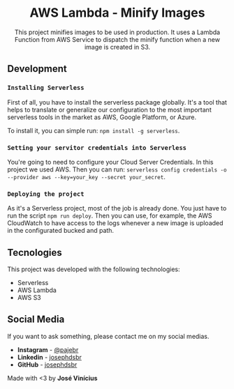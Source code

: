 <h1 align="center">
 AWS Lambda - Minify Images
</h1>

<p align="center">
    This project minifies images to be used in production. It uses a Lambda Function from AWS Service to dispatch the minify function when a new image is created in S3.
</p>

## Development

### `Installing Serverless`
First of all, you have to install the serverless package globally. It's a tool that helps to translate or generalize our configuration to the most important serverless tools in the market as AWS, Google Platform, or Azure.

To install it, you can simple run: `npm install -g serverless`.

### `Setting your servitor credentials into Serverless`

You're going to need to configure your Cloud Server Credentials. In this project we used AWS. Then you can run:
`serverless config credentials -o --provider aws --key=your_key --secret your_secret`.

### `Deploying the project`

As it's a Serverless project, most of the job is already done. You just have to run the script `npm run deploy`. 
Then you can use, for example, the AWS CloudWatch to have access to the logs whenever a new image is uploaded in the configurated bucked and path.

## Tecnologies

This project was developed with the following technologies:

- Serverless
- AWS Lambda
- AWS S3

## Social Media

If you want to ask something, please contact me on my social medias.

* **Instagram** - [@pajebr](https://www.instagram.com/pajebr/)
* **Linkedin** -  [josephdsbr](https://www.linkedin.com/in/josephdsbr)
* **GitHub** - [josephdsbr](https://github.com/josephdsbr)

Made with <3 by **José Vinícius**